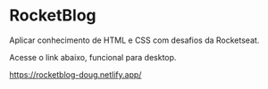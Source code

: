 # RocketBlog
Aplicar conhecimento de HTML e CSS com desafios da Rocketseat.

Acesse o link abaixo, funcional para desktop.

https://rocketblog-doug.netlify.app/
